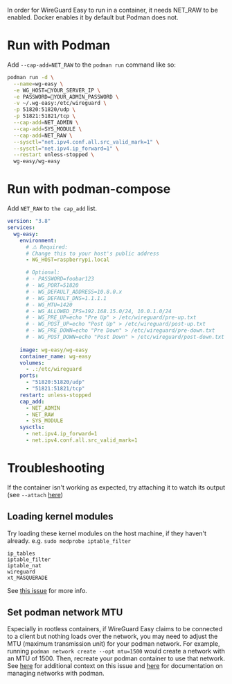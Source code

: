 In order for WireGuard Easy to run in a container, it needs NET_RAW to be enabled. Docker enables it by default but Podman does not.

# Run with Podman
Add `--cap-add=NET_RAW` to the `podman run` command like so:
```sh
podman run -d \
  --name=wg-easy \
  -e WG_HOST=🚨YOUR_SERVER_IP \
  -e PASSWORD=🚨YOUR_ADMIN_PASSWORD \
  -v ~/.wg-easy:/etc/wireguard \
  -p 51820:51820/udp \
  -p 51821:51821/tcp \
  --cap-add=NET_ADMIN \
  --cap-add=SYS_MODULE \
  --cap-add=NET_RAW \
  --sysctl="net.ipv4.conf.all.src_valid_mark=1" \
  --sysctl="net.ipv4.ip_forward=1" \
  --restart unless-stopped \
  wg-easy/wg-easy
```

# Run with podman-compose
Add `NET_RAW` to `the cap_add` list.

```yaml
version: "3.8"
services:
  wg-easy:
    environment:
      # ⚠️ Required:
      # Change this to your host's public address
      - WG_HOST=raspberrypi.local

      # Optional:
      # - PASSWORD=foobar123
      # - WG_PORT=51820
      # - WG_DEFAULT_ADDRESS=10.8.0.x
      # - WG_DEFAULT_DNS=1.1.1.1
      # - WG_MTU=1420
      # - WG_ALLOWED_IPS=192.168.15.0/24, 10.0.1.0/24
      # - WG_PRE_UP=echo "Pre Up" > /etc/wireguard/pre-up.txt
      # - WG_POST_UP=echo "Post Up" > /etc/wireguard/post-up.txt
      # - WG_PRE_DOWN=echo "Pre Down" > /etc/wireguard/pre-down.txt
      # - WG_POST_DOWN=echo "Post Down" > /etc/wireguard/post-down.txt
      
    image: wg-easy/wg-easy
    container_name: wg-easy
    volumes:
      - .:/etc/wireguard
    ports:
      - "51820:51820/udp"
      - "51821:51821/tcp"
    restart: unless-stopped
    cap_add:
      - NET_ADMIN
      - NET_RAW
      - SYS_MODULE
    sysctls:
      - net.ipv4.ip_forward=1
      - net.ipv4.conf.all.src_valid_mark=1

```

# Troubleshooting

If the container isn't working as expected, try attaching it to watch its output (see `--attach` [here](https://docs.podman.io/en/latest/markdown/podman-start.1.html))

## Loading kernel modules

Try loading these kernel modules on the host machine, if they haven't already. e.g. `sudo modprobe iptable_filter`
```
ip_tables
iptable_filter
iptable_nat
wireguard
xt_MASQUERADE
```
See [this issue](https://github.com/containers/podman/issues/15120#issuecomment-1397571841) for more info.

## Set podman network MTU

Especially in rootless containers, if WireGuard Easy claims to be connected to a client but nothing loads over the network, you may need to adjust the MTU (maximum transmission unit) for your podman network. For example, running `podman network create --opt mtu=1500` would create a network with an MTU of 1500. Then, recreate your podman container to use that network. See [here](https://github.com/containers/podman/issues/15120#issuecomment-1369386865) for additional context on this issue and [here](https://docs.podman.io/en/latest/markdown/podman-network.1.html) for documentation on managing networks with podman.